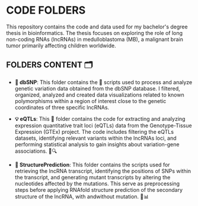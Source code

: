 # CODE FOLDERS
This repository contains the code and data used for my bachelor's degree thesis in bioinformatics. The thesis focuses on exploring the role of long non-coding RNAs (lncRNAs) in medulloblastoma (MB), a malignant brain tumor primarily affecting children worldwide.

## FOLDERS CONTENT 🗂️

- **🔬 dbSNP**: This folder contains the 🔧 scripts used to process and analyze genetic variation data obtained from the dbSNP database. I filtered, organized, analyzed and created data visualizations related to known polymorphisms within a region of interest close to the genetic coordinates of three specific lncRNAs.

- **💡 eQTLs**: This  📁 folder contains the code for extracting and analyzing expression quantitative trait loci (eQTLs) data from the Genotype-Tissue Expression (GTEx) project. The code includes filtering the eQTLs datasets, identifying relevant variants within the lncRNAs loci, and performing statistical analysis to gain insights about variation-gene associations. 🧬🔍
  
- **🧬 StructurePrediction**: This folder contains the scripts used for retrieving the lncRNA transcript, identifying the positions of SNPs within the transcript, and generating mutant transcripts by altering the nucleotides affected by the mutations. This serve as preprocessing steps before applying RNAfold structure prediction of the secondary structure of the lncRNA, with andwithout mutation. 🧪📊
